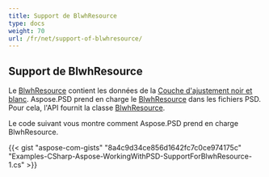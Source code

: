 ```yaml
---
title: Support de BlwhResource
type: docs
weight: 70
url: /fr/net/support-of-blwhresource/
---
```


## **Support de BlwhResource**
Le [BlwhResource](https://reference.aspose.com/psd/net/aspose.psd.fileformats.psd.layers.layerresources/blwhresource) contient les données de la [Couche d'ajustement noir et blanc](https://reference.aspose.com/psd/net/aspose.psd.fileformats.psd.layers.adjustmentlayers/blackwhiteadjustmentlayer). Aspose.PSD prend en charge le [BlwhResource](https://reference.aspose.com/net/psd/aspose.psd.fileformats.psd.layers.layerresources/blwhresource) dans les fichiers PSD. Pour cela, l'API fournit la classe [BlwhResource](https://reference.aspose.com/net/psd/aspose.psd.fileformats.psd.layers.layerresources/blwhresource).

Le code suivant vous montre comment Aspose.PSD prend en charge BlwhResource.

{{< gist "aspose-com-gists" "8a4c9d34ce856d1642fc7c0ce974175c" "Examples-CSharp-Aspose-WorkingWithPSD-SupportForBlwhResource-1.cs" >}}
